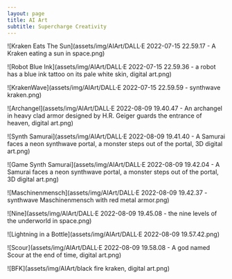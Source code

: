 ```yaml
---
layout: page
title: AI Art
subtitle: Supercharge Creativity
---
```


![Kraken Eats The Sun](assets/img/AIArt/DALL·E 2022-07-15 22.59.17 - A Kraken eating a sun in space.png)

![Robot Blue Ink](assets/img/AIArt/DALL·E 2022-07-15 22.59.36 - a robot has a blue ink tattoo on its pale white skin, digital art.png)

![KrakenWave](assets/img/AIArt/DALL·E 2022-07-15 22.59.59 - synthwave kraken.png)

![Archangel](assets/img/AIArt/DALL·E 2022-08-09 19.40.47 - An archangel in heavy clad armor designed by H.R. Geiger guards the entrance of heaven, digital art.png)

![Synth Samurai](assets/img/AIArt/DALL·E 2022-08-09 19.41.40 - A Samurai faces a neon synthwave portal, a monster steps out of the portal, 3D digital art.png)

![Game Synth Samurai](assets/img/AIArt/DALL·E 2022-08-09 19.42.04 - A Samurai faces a neon synthwave portal, a monster steps out of the portal, 3D digital art.png)

![Maschinenmensch](assets/img/AIArt/DALL·E 2022-08-09 19.42.37 - synthwave Maschinenmensch with red metal armor.png)

![Nine](assets/img/AIArt/DALL·E 2022-08-09 19.45.08 - the nine levels of the underworld in space.png)

![Lightning in a Bottle](assets/img/AIArt/DALL·E 2022-08-09 19.57.42.png)

![Scour](assets/img/AIArt/DALL·E 2022-08-09 19.58.08 - A god named Scour at the end of time, digital art.png)

![BFK](assets/img/AIArt/black fire kraken, digital art.png)

![]()

![]()

![]()
